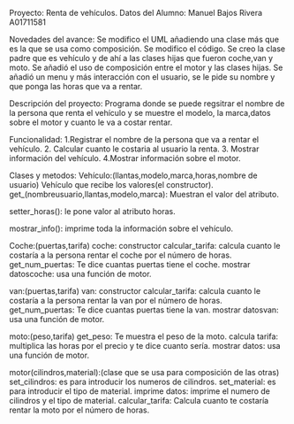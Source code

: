 Proyecto: Renta de vehículos.
Datos del Alumno:
Manuel Bajos Rivera A01711581

Novedades del avance:
Se modifico el UML añadiendo una clase más que es la que se usa como composición.
Se modifico el código.
Se creo la clase padre que es vehículo y de ahí a las clases hijas que fueron coche,van y moto.
Se añadió el uso de composición entre el motor y las clases hijas.
Se añadió un menu y más interacción con el usuario, se le pide su nombre y que ponga las horas que va a rentar.

Descripción del proyecto:
Programa donde se puede regsitrar el nombre de la persona que renta el vehículo y se muestre el modelo, la marca,datos sobre el motor y cuanto le va a costar rentar.

Funcionalidad:
1.Registrar el nombre de la persona que va a rentar el vehículo.
2. Calcular cuanto le costaria al usuario la renta.
3. Mostrar información del vehículo.
4.Mostrar información sobre el motor.

Clases y metodos:
Vehículo:(llantas,modelo,marca,horas,nombre de usuario)
Vehículo que recibe los valores(el constructor).
get_(nombreusuario,llantas,modelo,marca):
Muestran el valor  del atributo.

setter_horas():
le pone valor al atributo horas.

mostrar_info():
imprime toda la información sobre el vehículo.

Coche:(puertas,tarifa)
coche: constructor
calcular_tarifa:
calcula cuanto le costaría a la persona rentar el coche por el número de horas.
get_num_puertas:
Te dice cuantas puertas tiene el coche.
mostrar datoscoche:
usa una función de motor.

van:(puertas,tarifa)
van: constructor
calcular_tarifa:
calcula cuanto le costaría a la persona rentar la  van por el número de horas.
get_num_puertas:
Te dice cuantas puertas tiene la van.
mostrar datosvan:
usa una función de motor.

moto:(peso,tarifa)
get_peso:
Te muestra el peso de la moto.
calcula tarifa:
multiplica las horas por el precio y te dice cuanto sería.
mostrar datos:
usa una función de motor.

motor(cilindros,material):(clase que se usa para composición de las otras)
set_cilindros:
es para introducir los numeros de cilindros.
set_material:
es para introducir el tipo de material.
imprime datos:
imprime el numero de cilindros y el tipo de material.
calcular_tarifa:
Calcula  cuanto te costaría rentar la moto por el número de horas.
